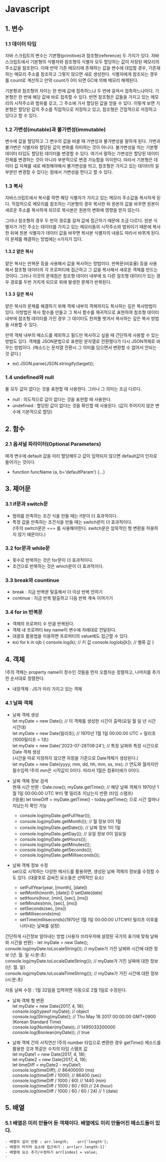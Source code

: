 # Javascript

## 1. 변수
### 1.1 데이터 타입
자바 스크립트의 변수는 기본형(primitive)과 참조형(reference) 두 가지가 있다.
자바 스크립트에서 기본형의 식별자와 참조형의 식별자 모두 할당하는 값이 저장된 메모리의 주소값을 참조한다.
이때 만약 기존 메모리에 존재하는 값을 변수에 대입할 경우, 기존재하는 메모리 주소를 참조하고 그렇지 않으면 새로 생성한다.
식별자에게 참조되는 경우를 count로 계산하고 만약 count가 0이 되면 GC에 의해 메모리 해제된다.

기본형과 참조형의 차이는 한 번에 값에 접촉하느냐 두 번에 걸쳐서 접촉하느냐이다.
기본형은 한 번에 해당 값에 바로 접촉할 수 있다. 반면 참조형은 값들을 가지고 있는 메모리의 시작주소와 범위를 갖고, 그 주소에 가서 할당된 값을 얻을 수 있다. 
이렇게 보면 기본형은 할당된 값의 주소를 직접적으로 저장하고 있고, 참조형은 간접적으로 저장하고 있다고 할 수 있다.

### 1.2 가변성(mutable)과 불가변성(immutable)
변수에 값을 할당하고 그 변수의 값을 바꿀 때 가변성과 불가변성을 말하게 된다.
가변과 불가변은 식별자와 할당된 값이 변화를 의미하는 것이 아니다. 불가변성을 띄는 기본형 데이터 타입도 할당된 데이터를 변경할 수 있다.
여기서 말하는 가변성은 할당된 데이터 전체를 변경하는 것이 아니라 부분적으로 변경 가능함을 의미한다.
따라서 기본형은 데이터 값 자체를 새로 배정해야해서 불가변성을 띄고, 참조형은 가지고 있는 데이터의 일부분만 변경할 수 있다는 점에서 가변성을 띈다고 할 수 있다.

### 1.3 복사
자바스크립트에서 복사를 하면 해당 식별자가 가지고 있는 메모리 주소값을 복사하게 된다. 직접적으로 메모리를 참조하는 기본형의 경우 복사한 뒤 원본의 값을 바꾸면 원본이 새로운 주소를 복사하게 되므로 복사본은 원본의 변화에 영향을 받지 않는다.

그러나 참조형의 경우 두 번의 경로를 걸쳐 값에 접근하기 때문에 조금 다르다.
원본 식별자가 가진 주소는 데이터를 가지고 있는 메모리들의 시작주소와 범위이기 때문에 복사한 뒤에 원본 식별자가 데이터 값을 바꾸면 복사본 식별자의 내용도 따라서 바뀌게 된다. 이 문제를 해결하는 방법에는 n가지가 있다.

#### 1.3.2 얕은 복사
얕은 복사는 반복문 등을 사용해서 값을 복사하는 방법이다. 반복문(비효율) 등을 사용해서 참조형 데이터의 각 프로퍼티에 접근하고 그 값을 복사해서 새로운 객체를 만드는 것이다. 그러나 이것의 문제점은 참조형 데이터 내부에 또 다른 참조형 데이터가 있는 경우 경로를 두번 거치게 되므로 위에 발생한 문제가 반복된다.

#### 1.3.3 깊은 복사
얕은 복사의 문제를 해결하기 위해 객체 내부의 객체까지도 복사하는 깊은 복사방법이 있다. 이방법은 복사 함수를 만들고 그 복사 함수를 재귀적으로 표현하여 참조형 데이터 내부에 참조형 데이터를 가진 경우 그 데이터도 한꺼풀 벗겨서 복사하는 깊은 복사 방법을 사용할 수 있다.

만약 객체 내부의 메소드를 제외하고 필드만 복사하고 싶을 때 간단하게 사용할 수 있는 방법도 있다. 객체를 JSON문법으로 표현된 문자열로 전환했다가 다시 JSON객체로 바꾸는 방법이다. (메소드는 문자열 전환시 그 의미를 담으면서 변환할 수 없어서 안되는 것 같다.)
- ex) JSON.parse(JSON.stringify(target));

### 1.4 undefined와 null
둘 모두 값이 없다는 것을 표현할 때 사용한다. 그러나 그 의미는 조금 다르다.
- null : 의도적으로 값이 없다는 것을 표현할 때 사용한다.
- undefined : 할당된 값이 없다는 것을 확인할 때 사용된다. (값이 주어지지 않은 변수에 기본적으로 할당)



## 2. 함수

### 2.1 옵셔널 파라미터(Optional Parameters)
매개 변수에 default 값을 미리 할당해두고 값이 입력되지 않으면 default값이 인자로 들어가는 것이다.
- function funcName (a, b='defaultParam') {...}


## 3. 제어문

### 3.1 if문과 switch문
- 범위를 만족하는 조건 식을 만들 때는 if문이 더 효과적이다.
- 특정 값을 만족하는 조건식을 만들 때는 switch문이 더 효과적이다.  
(!주의 switch문은 === 를 사용해야한다. switch문은 암묵적인 형 변환을 허용하지 않기 때문이다.)

### 3.2 for문과 while문
- 횟수로 반복하는 것은 for문이 더 효과적이다.
- 조건으로 반복하는 것은 which문이 더 효과적이다.

### 3.3 break와 countinue
- break : 지금 반복문 탈출해서 더 이상 반복 안하기
- continue : 지금 반복 탈출하고 다음 반복 계속 이어가기

### 3.4 for in 반복문 
- 객체의 프로퍼티 수 만큼 반복된다.
- 객체 내 프로퍼티 key name이 변수에 차례대로 전달된다.
- 대괄호 활용법을 이용하면 프로퍼티의 value에도 접근할 수 있다.
- ex) for k in ojb {
    console.log(k);         // 키 값
    console.log(obj[k]);    // 밸류 값
} 




## 4. 객체
!주의 객체는 property name이 정수인 것들을 먼저 오름차순 정렬하고, 나머지를 추가한 순서대로 정렬한다.
- 내장객체 : JS가 미리 가지고 있는 객체

### 4.1 날짜 객체
- 날짜 객체 생성   
let myDate = new Date();    // 이 객체를 생성한 시간이 출력(요일 월 일 년 시간 시간대)  
let myDate = new Date(밀리초);    // 1970년 1월 1일 00:00:00 UTC + 밀리초(1000밀리초 = 1초)  
let myDate = new Date('2023-07-28T08:24');   // 특정 날짜와 특정 시간으로 Date 객체 생성  
(시간을 따로 지정하지 않으면 자정을 기준으로 Date객체가 생성된다.)  
let myDate = new Date(yyyy, mm, dd, hh, mm, ss, ms);    // 연도와 월까지만 필수입력
!주의 mm은 시작값이 0이다. 따라서 1월은 컴퓨터에가 0이다.

- 날짜 객체 정보 검색  
현재 시간 반환 : Date.now(); 
myDate.getTime();   // 해당 날짜 객체가 1970년 1월 1일 00:00:00 UTC 부터 몇 밀리초 지났는지 반환 (타임 스탬프)  
(!응용) let timeDiff = myDate.getTime() - today.getTime(); 으로 시간 얼마나 지났는지 확인 가능  
    - console.log(myDate.getFullYear());
    - console.log(myDate.getMonth());   // 월 정보  0이 1월
    - console.log(myDate.getDate());    // 날짜 정보 1이 1일
    - console.log(myDate.getDay());     // 요일 정보 0이 일요일
    - console.log(myDate.getHours());
    - console.log(myDate.getMinutes());
    - console.log(myDate.getSeconds());
    - console.log(myDate.getMilliseconds());   

- 날짜 객체 정보 수정  
set으로 시작하는 다양한 메서드를 활용하면, 생성된 날짜 객체의 정보를 수정할 수도 있다.
    (대괄호로 감싸진 요소들은 선택적인 요소)
    - setFullYear(year, [month], [date])
    - setMonth(month, [date])
    0 setDate(date)
    - setHours(hour, [min], [sec], [ms])
    - setMinutes(min, [sec], [ms])
    - setSeconds(sec, [ms])
    - setMilliseconds(ms)
    - setTime(milliseconds)(1970년 1월 1일 00:00:00 UTC부터 밀리초 이후를 나타내는 날짜를 설정)  

간단하게 시간정보 알아내는 방법 (사용자 브라우저에 설정된 국가의 표기에 맞춰 날짜와 시간을 반환)
    - let myDate = new Date();  
    console.log(myDate.toLocaleString()); // myDate가 가진 날짜와 시간에 대한 정보 (년. 월. 일 시:분:초)  
    console.log(myDate.toLocaleDateString()); // myDate가 가진 날짜에 대한 정보 (년. 월. 일)  
    console.log(myDate.toLocaleTimeString()); // myDate가 가진 시간에 대한 정보 (시:분:초)  

자동 날짜 수정 : 1월 32일을 입력하면 자동으로 2월 1일로 수정된다.  

- 날짜 객체 형 변환  
let myDate = new Date(2017, 4, 18);  
console.log(typeof myDate); // object  
console.log(String(myDate)); // Thu May 18 2017 00:00:00 GMT+0900 (Korean Standard Time)  
console.log(Number(myDate)); // 1495033200000  
console.log(Boolean(myDate)); // true  

- 날짜 객체 간의 사칙연산
!주의 number 타입으로 변환한 경우 getTime() 메소드를 활용한 것과 똑같은 수치의 타임 스탬프 값      
let myDate1 = new Date(2017, 4, 18);  
let myDate2 = new Date(2017, 4, 19);  
let timeDiff = myDate2 - myDate1;  
console.log(timeDiff); // 86400000 (ms)  
console.log(timeDiff / 1000); // 86400 (sec)  
console.log(timeDiff / 1000 / 60) // 1440 (min)  
console.log(timeDiff / 1000 / 60 / 60) // 24 (hour)  
console.log(timeDiff / 1000 / 60 / 60 / 24) // 1 (date)  



## 5. 배열 

### 5.1 배열은 미리 만들어 둔 객체이다. 배열에도 미리 만들어진 메소드들이 있다.
    - 배열의 길이 반환 : arr.length;    arr['length'];
    - 배열의 마지막 요소에 접근하기 : arr[arr.length-1]'
    - 배열에 요소 추가/수정하기 arr[index] = value;
    - 